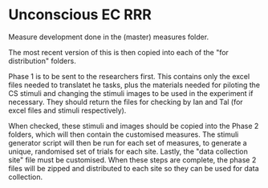 # Unconscious EC RRR

Measure development done in the (master) measures folder. 

The most recent version of this is then copied into each of the "for distribution" folders. 

Phase 1 is to be sent to the researchers first. This contains only the excel files needed to translatet he tasks, plus the materials needed for piloting the CS stimuli and changing the stimuli images to be used in the experiment if necessary. They should return the files for checking by Ian and Tal (for excel files and stimuli respectively). 

When checked, these stimuli and images should be copied into the Phase 2 folders, which will then contain the customised measures. The stimuli generator script will then be run for each set of measures, to generate a unique, randomised set of trials for each site. Lastly, the "data collection site" file must be customised. When these steps are complete, the phase 2 files will be zipped and distributed to each site so they can be used for data collection. 